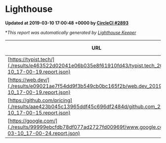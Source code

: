 
# Lighthouse

**Updated at 2019-03-10 17:00:48 +0000 by [CircleCI #2893](https://circleci.com/gh/ItinerisLtd/lighthouse-keeper-example/2893)**

**This report was automatically generated by [Lighthouse Keeper](https://github.com/itinerisltd/lighthouse-keeper)*

| URL | Performance | Accessibility | Best Practices | SEO | PWA | Updated At |
| --- | --- | --- | --- | --- | --- | --- |
| [https://typist.tech/](./results/e463522d02041e06b035e8f61910fd43/typist.tech_2019-03-10_17-00-19.report.json) | 1 |  |  |  |  | 2019-03-10T17:00:19.328Z |
| [https://web.dev/](./results/e09021ae7f54dd9f3b549cb0bc165f2b/web.dev_2019-03-10_17-00-19.report.json) | 0.96 | 0.93 | 1 | 0.87 | 1 | 2019-03-10T17:00:19.685Z |
| [https://github.com/pricing](./results/aae423b045c13965ddf45c696df2484d/github.com_2019-03-10_17-00-15.report.json) | 0.8 | 0.89 | 0.93 | 0.91 | 0.58 | 2019-03-10T17:00:15.620Z |
| [https://google.com/](./results/99999ebcfdb78df077ad2727fd00969f/www.google.com_2019-03-10_17-00-24.report.json) | 0.93 | 0.71 | 0.93 | 0.82 | 0.58 | 2019-03-10T17:00:24.082Z |
